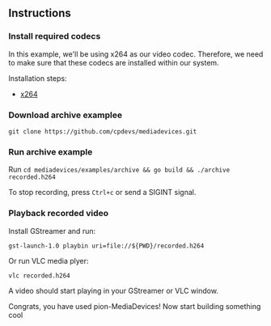 ## Instructions

### Install required codecs

In this example, we'll be using x264 as our video codec. Therefore, we need to make sure that these codecs are installed within our system. 

Installation steps:

* [x264](https://github.com/cpdevs/mediadevices#x264)

### Download archive examplee

```
git clone https://github.com/cpdevs/mediadevices.git
```

### Run archive example

Run `cd mediadevices/examples/archive && go build && ./archive recorded.h264`

To stop recording, press `Ctrl+c` or send a SIGINT signal.

### Playback recorded video

Install GStreamer and run:
```
gst-launch-1.0 playbin uri=file://${PWD}/recorded.h264
```

Or run VLC media plyer:
```
vlc recorded.h264
```

A video should start playing in your GStreamer or VLC window.

Congrats, you have used pion-MediaDevices! Now start building something cool

